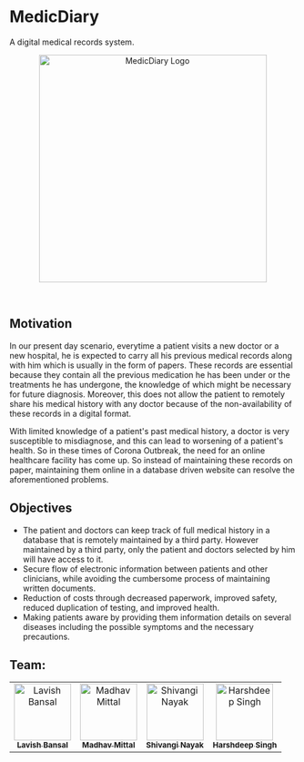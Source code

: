 # MedicDiary
A digital medical records system.<br/>

<p align = "center">
<img src="https://github.com/lavish619/MedicDiary/blob/master/logo.png" width="400px;" alt="MedicDiary Logo" />
</p>
<br/>

## Motivation
<p>
In our present day scenario, everytime a patient visits a new doctor or a new hospital, he is expected to carry all his previous medical records along with him which is usually in the form of papers. These records are essential because they contain all the previous medication he has been under or the treatments he has undergone, the knowledge of which might be necessary for future diagnosis. Moreover, this does not allow the patient to remotely share his medical history with any doctor because of the non-availability of these records in a digital format. </p><p>With limited knowledge of a patient's past medical history, a doctor is very susceptible to misdiagnose, and this can lead to worsening of a patient's health. So in these times of Corona Outbreak, the need for an online healthcare facility has come up. So instead of maintaining these records on paper, maintaining them online in a database driven website can resolve the aforementioned problems. </p>

## Objectives

* The patient and doctors can keep track of full medical history in a database that is remotely maintained by a third party. However maintained by a third party, only the patient and doctors selected by him will have access to it.
* Secure flow of electronic information between patients and other clinicians, while avoiding the cumbersome process of maintaining written documents.
* Reduction of costs through decreased paperwork, improved safety, reduced duplication of testing, and improved health.
* Making patients aware by providing them information details on several diseases including the possible symptoms and the necessary precautions.

## Team:
<table>
<tr>
      <td align="center"><a href="https://github.com/lavish619"><img src="https://github.com/lavish619.png" width="100px;" height="100px;" alt="Lavish Bansal"/><br /><sub><b>Lavish Bansal</b></sub></a></td>
      <td align="center"><a href="https://github.com/Madhav2310"><img src="https://github.com/Madhav2310.png" width="100px;" height="100px;" alt="Madhav Mittal"/><br /><sub><b>Madhav Mittal</b></a></td>
      <td align="center"><a href="https://github.com/sHiVaNgI821"><img src="https://github.com/sHiVaNgI821.png" width="100px;" height="100px;" alt="Shivangi Nayak"/><br /><sub><b>Shivangi Nayak</b></sub></a></td>
      <td align="center"><a href="https://github.com/harsh0015"><img src="https://github.com/harsh0015.png" width="100px;" height="100px;" alt="Harshdeep Singh"/><br /><sub><b>Harshdeep Singh</b></sub></a></td>
  
</tr>
</table>

